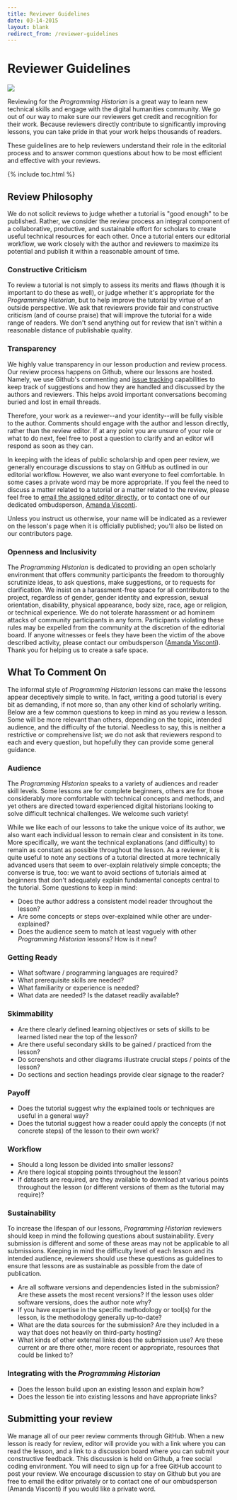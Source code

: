 ```yaml
---
title: Reviewer Guidelines
date: 03-14-2015
layout: blank
redirect_from: /reviewer-guidelines
---
```


# Reviewer Guidelines

<img src="{{site.baseurl}}/images/reviewer-sm.png" class="garnish rounded float-left" />

Reviewing for the _Programming Historian_ is a great way to learn new technical skills and engage with the digital humanities community. We go out of our way to make sure our reviewers get credit and recognition for their work. Because reviewers directly contribute to significantly improving lessons, you can take pride in that your work helps thousands of readers.

These guidelines are to help reviewers understand their role in the editorial process and to answer common questions about how to be most efficient and effective with your reviews.

{% include toc.html %}






## Review Philosophy
We do not solicit reviews to judge whether a tutorial is "good enough" to be published. Rather, we consider the review process an integral component of a collaborative, productive, and sustainable effort for scholars to create useful technical resources for each other. Once a tutorial enters our editorial workflow, we work closely with the author and reviewers to maximize its potential and publish it within a reasonable amount of time.

### Constructive Criticism
To review a tutorial is not simply to assess its merits and flaws (though it is important to do these as well), or judge whether it's appropriate for the _Programming Historian_, but to help improve the tutorial by virtue of an outside perspective. We ask that reviewers provide fair and constructive criticism (and of course praise) that will improve the tutorial for a wide range of readers. We don't send anything out for review that isn't within a reasonable distance of publishable quality.

### Transparency
We highly value transparency in our lesson production and review process. Our review process happens on Github, where our lessons are hosted. Namely, we use Github's commenting and [issue tracking](https://en.wikipedia.org/wiki/Issue_tracking_system) capabilities to keep track of suggestions and how they are handled and discussed by the authors and reviewers. This helps avoid important conversations becoming buried and lost in email threads.

Therefore, your work as a reviewer--and your identity--will be fully visible to the author. Comments should engage with the author and lesson directly, rather than the review editor. If at any point you are unsure of your role or what to do next, feel free to post a question to clarify and an editor will respond as soon as they can.

In keeping with the ideas of public scholarship and open peer review, we generally encourage discussions to stay on GitHub as outlined in our editorial workflow. However, we also want everyone to feel comfortable. In some cases a private word may be more appropriate. If you feel the need to discuss a matter related to a tutorial or a matter related to the review, please feel free to [email the assigned editor directly](/project-team), or to contact one of our dedicated ombudsperson, [Amanda Visconti](/project-team).

Unless you instruct us otherwise, your name will be indicated as a reviewer on the lesson's page when it is officially published; you'll also be listed on our contributors page.

### Openness and Inclusivity
The _Programming Historian_ is dedicated to providing an open scholarly environment that offers community participants the freedom to thoroughly scrutinize ideas, to ask questions, make suggestions, or to requests for clarification. We insist on a harassment-free space for all contributors to the project, regardless of gender, gender identity and expression, sexual orientation, disability, physical appearance, body size, race, age or religion, or technical experience. We do not tolerate harassment or ad hominem attacks of community participants in any form. Participants violating these rules may be expelled from the community at the discretion of the editorial board. If anyone witnesses or feels they have been the victim of the above described activity, please contact our ombudsperson ([Amanda Visconti](/project-team)). Thank you for helping us to create a safe space.


## What To Comment On
The informal style of _Programming Historian_ lessons can make the lessons appear deceptively simple to write. In fact, writing a good tutorial is every bit as demanding, if not more so, than any other kind of scholarly writing. Below are a few common questions to keep in mind as you review a lesson. Some will be more relevant than others, depending on the topic, intended audience, and the difficulty of the tutorial. Needless to say, this is neither a restrictive or comprehensive list; we do not ask that reviewers respond to each and every question, but hopefully they can provide some general guidance.

### Audience
The _Programming Historian_ speaks to a variety of audiences and reader skill levels. Some lessons are for complete beginners, others are for those considerably more comfortable with technical concepts and methods, and yet others are directed toward experienced digital historians looking to solve difficult technical challenges. We welcome such variety!

While we like each of our lessons to take the unique voice of its author, we also want each individual lesson to remain clear and consistent in its tone. More specifically, we want the technical explanations (and difficulty) to remain as constant as possible throughout the lesson. As a reviewer, it is quite useful to note any sections of a tutorial directed at more technically advanced users that seem to over-explain relatively simple concepts; the converse is true, too: we want to avoid sections of tutorials aimed at beginners that don't adequately explain fundamental concepts central to the tutorial. Some questions to keep in mind:

- Does the author address a consistent model reader throughout the lesson?
- Are some concepts or steps over-explained while other are under-explained?
- Does the audience seem to match at least vaguely with other _Programming Historian_ lessons? How is it new?

### Getting Ready
- What software / programming languages are required?
- What prerequisite skills are needed?
- What familiarity or experience is needed?
- What data are needed? Is the dataset readily available?

### Skimmability
- Are there clearly defined learning objectives or sets of skills to be learned listed near the top of the lesson?
- Are there useful secondary skills to be gained / practiced from the lesson?
- Do screenshots and other diagrams illustrate crucial steps / points of the lesson?
- Do sections and section headings provide clear signage to the reader?

### Payoff
- Does the tutorial suggest why the explained tools or techniques are useful in a general way?
- Does the tutorial suggest how a reader could apply the concepts (if not concrete steps) of the lesson to their own work?

### Workflow
- Should a long lesson be divided into smaller lessons?
- Are there logical stopping points throughout the lesson?
- If datasets are required, are they available to download at various points throughout the lesson (or different versions of them as the tutorial may require)?

### Sustainability
To increase the lifespan of our lessons, _Programming Historian_ reviewers should keep in mind the following questions about sustainability. Every submission is different and some of these areas may not be applicable to all submissions. Keeping in mind the difficulty level of each lesson and its intended audience, reviewers should use these questions as guidelines to ensure that lessons are as sustainable as possible from the date of publication.

- Are all software versions and dependencies listed in the submission? Are these assets the most recent versions? If the lesson uses older software versions, does the author note why?
- If you have expertise in the specific methodology or tool(s) for the lesson, is the methodology generally up-to-date?
- What are the data sources for the submission? Are they included in a way that does not heavily on third-party hosting?
- What kinds of other external links does the submission use? Are these current or are there other, more recent or appropriate, resources that could be linked to?

### Integrating with the _Programming Historian_
- Does the lesson build upon an existing lesson and explain how?
- Does the lesson tie into existing lessons and have appropriate links?

## Submitting your review
We manage all of our peer review comments through GitHub. When a new lesson is ready for review, editor will provide you with a link where you can read the lesson, and a link to a discussion board where you can submit your constructive feedback. This discussion is held on Github, a free social coding environment. You will need to sign up for a free GitHub account to post your review. We encourage discussion to stay on Github but you are free to email the editor privately or to contact one of our ombudsperson (Amanda Visconti) if you would like a private word.
